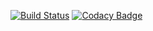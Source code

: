 [![Build Status](https://travis-ci.org/ramunsk/mqtt-logging-client.svg?branch=master)](https://travis-ci.org/ramunsk/mqtt-logging-client)
[![Codacy Badge](https://api.codacy.com/project/badge/Grade/530e3010a44d4a97bac563b2daa4cb0b)](https://www.codacy.com/app/ramunsk/mqtt-logging-client?utm_source=github.com&amp;utm_medium=referral&amp;utm_content=ramunsk/mqtt-logging-client&amp;utm_campaign=Badge_Grade)
